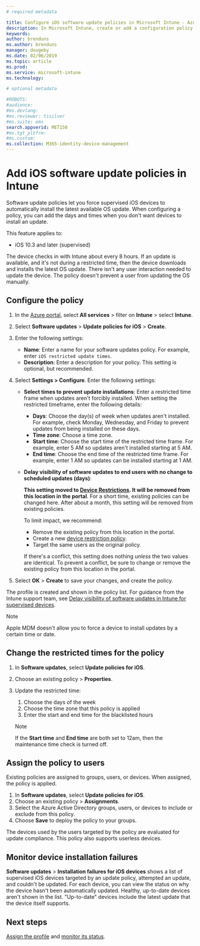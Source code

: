 ```yaml
---
# required metadata

title: Configure iOS software update policies in Microsoft Intune - Azure | Microsoft Docs
description: In Microsoft Intune, create or add a configuration policy to restrict when software updates are automatically installed on iOS devices managed or supervised by Intune. You can choose the date and time when updates aren't installed. You can also assign this policy to groups, users, or devices, and check for any installation failures. 
keywords:
author: brenduns 
ms.author: brenduns
manager: dougeby
ms.date: 02/06/2019
ms.topic: article
ms.prod:
ms.service: microsoft-intune
ms.technology:

# optional metadata

#ROBOTS:
#audience:
#ms.devlang:
#ms.reviewer: tisilver
#ms.suite: ems
search.appverid: MET150
#ms.tgt_pltfrm:
#ms.custom:
ms.collection: M365-identity-device-management
---
```


# Add iOS software update policies in Intune

Software update policies let you force supervised iOS devices to automatically install the latest available OS update. When configuring a policy, you can add the days and times when you don't want devices to install an update. 

This feature applies to:

- iOS 10.3 and later (supervised)

The device checks in with Intune about every 8 hours. If an update is available, and it's not during a restricted time, then the device downloads and installs the latest OS update. There isn't any user interaction needed to update the device. The policy doesn't prevent a user from updating the OS manually.

## Configure the policy

1. In the [Azure portal](https://portal.azure.com), select **All services** > filter on **Intune** > select **Intune**.
2. Select **Software updates** > **Update policies for iOS** > **Create**.
3. Enter the following settings:

    - **Name**: Enter a name for your software updates policy. For example, enter `iOS restricted update times`.
    - **Description**: Enter a description for your policy. This setting is optional, but recommended.

4. Select **Settings > Configure**. Enter the following settings:

    - **Select times to prevent update installations**: Enter a restricted time frame when updates aren't forcibly installed. When setting the restricted timeframe, enter the following details:

      - **Days**: Choose the day(s) of week when updates aren't installed. For example, check Monday, Wednesday, and Friday to prevent updates from being installed on these days.
      - **Time zone**: Choose a time zone.
      - **Start time**: Choose the start time of the restricted time frame. For example, enter 5 AM so updates aren't installed starting at 5 AM.
      - **End time**: Choose the end time of the restricted time frame. For example, enter 1 AM so updates can be installed starting at 1 AM.

    - **Delay visibility of software updates to end users with no change to scheduled updates (days)**: 

      **This setting moved to [Device Restrictions](device-restrictions-ios.md#general). It will be removed from this location in the portal**. For a short time, existing policies can be changed here. After about a month, this setting will be removed from existing policies.

      To limit impact, we recommend:
        - Remove the existing policy from this location in the portal.
        - Create a new [device restriction policy](device-restrictions-ios.md#general).
        - Target the same users as the original policy.

      If there's a conflict, this setting does nothing *unless* the two values are identical. To prevent a conflict, be sure to change or remove the existing policy from this location in the portal.

5. Select **OK** > **Create** to save your changes, and create the policy.

The profile is created and shown in the policy list. 
For guidance from the Intune support team, see [Delay visibility of software updates in Intune for supervised devices](https://techcommunity.microsoft.com/t5/Intune-Customer-Success/Delaying-visibility-of-software-updates-in-Intune-for-supervised/ba-p/345753).

> [!NOTE]
> Apple MDM doesn't allow you to force a device to install updates by a certain time or date.

## Change the restricted times for the policy

1. In **Software updates**, select **Update policies for iOS**.
2. Choose an existing policy > **Properties**.
3. Update the restricted time:

    1. Choose the days of the week
    2. Choose the time zone that this policy is applied
    3. Enter the start and end time for the blacklisted hours

    > [!NOTE]
    > If the **Start time** and **End time** are both set to 12am, then the maintenance time check is turned off.

## Assign the policy to users

Existing policies are assigned to groups, users, or devices. When assigned, the policy is applied.

1. In **Software updates**, select **Update policies for iOS**.
2. Choose an existing policy > **Assignments**. 
3. Select the Azure Active Directory groups, users, or devices to include or exclude from this policy.
4. Choose **Save** to deploy the policy to your groups.

The devices used by the users targeted by the policy are evaluated for update compliance. This policy also supports userless devices.

## Monitor device installation failures
<!-- 1352223 -->
**Software updates** > **Installation failures for iOS devices** shows a list of supervised iOS devices targeted by an update policy, attempted an update, and couldn't be updated. For each device, you can view the status on why the device hasn't been automatically updated. Healthy, up-to-date devices aren't shown in the list. "Up-to-date" devices include the latest update that the device itself supports.

## Next steps

[Assign the profile](device-profile-assign.md) and [monitor its status](device-profile-monitor.md).
